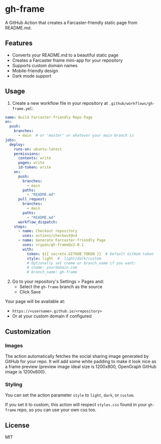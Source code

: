 # gh-frame

A GitHub Action that creates a Farcaster-friendly static page from README.md.

## Features

- Converts your README.md to a beautiful static page
- Creates a Farcaster frame mini-app for your repository
- Supports custom domain names
- Mobile-friendly design
- Dark mode support

## Usage

1. Create a new workflow file in your repository at `.github/workflows/gh-frame.yml`:

```yaml
name: Build Farcaster-friendly Repo Page
on:
  push:
    branches:
      - main  # or 'master' or whatever your main branch is
jobs:
  deploy:
    runs-on: ubuntu-latest
    permissions:
      contents: write
      pages: write
      id-token: write
    on:
      push:
        branches:
          - main
        paths:
          - "README.md"
      pull_request:
        branches:
          - main
        paths:
          - "README.md"
      workflow_dispatch:
    steps:
      - name: Checkout repository
        uses: actions/checkout@v4
      - name: Generate Farcaster-friendly Page
        uses: vrypan/gh-frame@v2.0.1
        with:
          token: ${{ secrets.GITHUB_TOKEN }}  # Default GitHub token
          style: light  #  light/dark/custom
          # Optionally set cname or branch_name if you want:
          # cname: yourdomain.com
          # branch_name: gh-frame
```

2. Go to your repository's Settings > Pages and:
   - Select the `gh-frame` branch as the source
   - Click Save

Your page will be available at:
- `https://<username>.github.io/<repository>`
- Or at your custom domain if configured

## Customization

### Images

The action automatically fetches the social sharing image generated by GitHub for your repo. It will add some white padding to make it look nice as a frame preview (preview image ideal size is 1200x800, OpenGraph GitHub image is 1200x600).

### Styling
You can set the action parameter `style` to `light`, `dark`, or `custom`.

If you set it to custom, this action will respect `styles.css` found in your `gh-frame` repo, so you can use your own css too.


## License

MIT
